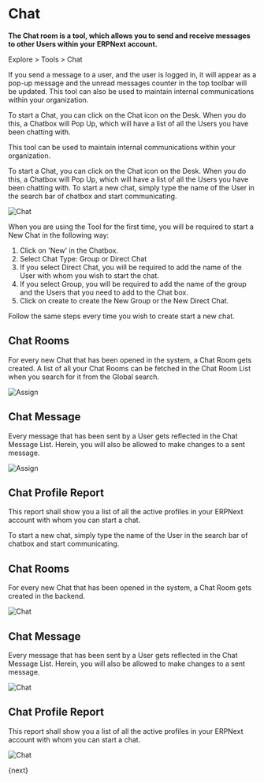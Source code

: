 <!-- add-breadcrumbs -->
# Chat

**The Chat room is a tool, which allows you to send and receive messages to other Users within your ERPNext account.**

Explore > Tools > Chat

If you send a message to a user, and the user is logged in, it will appear as a pop-up message and the unread messages counter in the top toolbar will be
updated.
This tool can also be used to maintain internal communications within your organization.

To start a Chat, you can click on the Chat icon on the Desk. When you do this, a Chatbox will Pop Up, which will have a list of all the Users you have been chatting with.

This tool can be used to maintain internal communications within your organization.

To start a Chat, you can click on the Chat icon on the Desk. When you do this, a Chatbox will Pop Up, which will have a list of all the Users you have been chatting with. To start a new chat, simply type the name of the User in the search bar of chatbox and start communicating.

![Chat](/docs/v12/assets/img/using-erpnext/using-chat-1.gif)

When you are using the Tool for the first time, you will be required to start a New Chat in the following way:

1. Click on 'New' in the Chatbox.
2. Select Chat Type: Group or Direct Chat
3. If you select Direct Chat, you will be required to add the name of the User with whom you wish to start the chat.
4. If you select Group, you will be required to add the name of the group and the Users that you need to add to the Chat box.
5. Click on create to create the New Group or the New Direct Chat.

Follow the same steps every time you wish to create start a new chat.

## Chat Rooms

For every new Chat that has been opened in the system, a Chat Room gets created. A list of all your Chat Rooms can be fetched in the Chat Room List when you search for it from the Global search.

<img class="screenshot" alt="Assign" src="{{docs_base_url}}/v12/assets/img/collaboration-tools/chat-1.png">

## Chat Message

Every message that has been sent by a User gets reflected in the Chat Message List. Herein, you will also be allowed to make changes to a sent message.

<img class="screenshot" alt="Assign" src="{{docs_base_url}}/v12/assets/img/collaboration-tools/chat-1.png">

## Chat Profile Report

This report shall show you a list of all the active profiles in your ERPNext account with whom you can start a chat.

To start a new chat, simply type the name of the User in the search bar of chatbox and start communicating.

## Chat Rooms

For every new Chat that has been opened in the system, a Chat Room gets created in the backend.

![Chat](/docs/v12/assets/img/using-erpnext/using-chat-2.png)

## Chat Message

Every message that has been sent by a User gets reflected in the Chat Message List. Herein, you will also be allowed to make changes to a sent message.

![Chat](/docs/v12/assets/img/using-erpnext/using-chat-3.png)

## Chat Profile Report

This report shall show you a list of all the active profiles in your ERPNext account with whom you can start a chat.

![Chat](/docs/v12/assets/img/using-erpnext/using-chat-4.png)

{next}

